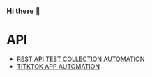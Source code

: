 ### Hi there 👋

# API
*  <a href='https://github.com/jahangiralam-qa/postmanapitestcollection'>REST API TEST COLLECTION AUTOMATION</a>
* <a href='https://github.com/jahangiralam-qa/Tiktok_data-scraping-with-selenium-Webdriver'>TITKTOK APP AUTOMATION</a>
<!--
**jahangiralam-qa/jahangiralam-qa** is a ✨ _special_ ✨ repository because its `README.md` (this file) appears on your GitHub profile.

Here are some ideas to get you started:

- 🔭 I’m currently working on ...
- 🌱 I’m currently learning ...
- 👯 I’m looking to collaborate on ...
- 🤔 I’m looking for help with ...
- 💬 Ask me about ...
- 📫 How to reach me: ...
- 😄 Pronouns: ...
- ⚡ Fun fact: ...
-->
